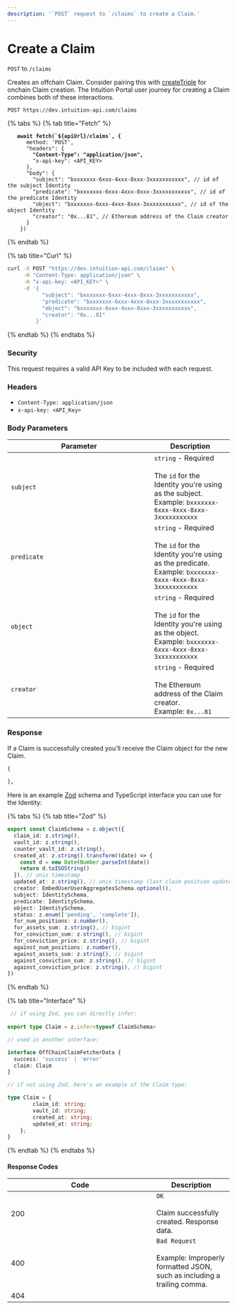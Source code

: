 ```yaml
---
description: '`POST` request to `/claims` to create a Claim.'
---
```


# Create a Claim

`POST` to `/claims`

Creates an offchain Claim. Consider pairing this with [createTriple](../../contract-interactions/createtriple.md) for onchain Claim creation. The Intuition Portal user journey for creating a Claim combines both of these interactions.

```bash
POST https://dev.intuition-api.com/claims
```

{% tabs %}
{% tab title="Fetch" %}
<pre class="language-typescript"><code class="lang-typescript"><strong>   await fetch(`${apiUrl}/claims`, {
</strong>      method: 'POST',
      "headers": {
<strong>        "Content-Type": "application/json",
</strong>        "x-api-key": &#x3C;API_KEY>
      },
      "body": {
        "subject": "bxxxxxxx-6xxx-4xxx-8xxx-3xxxxxxxxxxx", // id of the subject Identity
        "predicate": "bxxxxxxx-6xxx-4xxx-8xxx-3xxxxxxxxxxx", // id of the predicate Identity
        "object": "bxxxxxxx-6xxx-4xxx-8xxx-3xxxxxxxxxxx", // id of the object Identity
        "creator": "0x...81", // Ethereum address of the Claim creator
      }
    })
</code></pre>
{% endtab %}

{% tab title="Curl" %}
```bash
curl -X POST "https://dev.intuition-api.com/claims" \
     -H "Content-Type: application/json" \
     -H "x-api-key: <API_KEY>" \
     -d '{
           "subject": "bxxxxxxx-6xxx-4xxx-8xxx-3xxxxxxxxxxx",
           "predicate": "bxxxxxxx-6xxx-4xxx-8xxx-3xxxxxxxxxxx",
           "object": "bxxxxxxx-6xxx-4xxx-8xxx-3xxxxxxxxxxx",
           "creator": "0x...81"
         }'
```
{% endtab %}
{% endtabs %}

### Security

This request requires a valid API Key to be included with each request.

### Headers

* `Content-Type: application/json`
* `x-api-key: <API_Key>`

### Body Parameters

<table><thead><tr><th width="309">Parameter</th><th>Description</th></tr></thead><tbody><tr><td><code>subject</code></td><td><code>string</code> - Required<br><br>The <code>id</code> for the Identity you're using as the subject.<br>Example: <code>bxxxxxxx-6xxx-4xxx-8xxx-3xxxxxxxxxxx</code></td></tr><tr><td><code>predicate</code></td><td><code>string</code> - Required<br><br>The <code>id</code> for the Identity you're using as the predicate.<br>Example: <code>bxxxxxxx-6xxx-4xxx-8xxx-3xxxxxxxxxxx</code></td></tr><tr><td><code>object</code></td><td><code>string</code> - Required<br><br>The <code>id</code> for the Identity you're using as the object.<br>Example: <code>bxxxxxxx-6xxx-4xxx-8xxx-3xxxxxxxxxxx</code></td></tr><tr><td><code>creator</code></td><td><code>string</code> - Required<br><br>The Ethereum address of the Claim creator.<br>Example: <code>0x...81</code></td></tr></tbody></table>

### Response

If a Claim is successfully created you'll receive the Claim object for the new Claim.

```json
{
 
},
```

Here is an example [Zod](https://zod.dev/) schema and TypeScript interface you can use for the Identity:

{% tabs %}
{% tab title="Zod" %}
```typescript
export const ClaimSchema = z.object({
  claim_id: z.string(),
  vault_id: z.string(),
  counter_vault_id: z.string(),
  created_at: z.string().transform((date) => {
    const d = new Date(Number.parseInt(date))
    return d.toISOString()
  }), // unix timestamp
  updated_at: z.string(), // unix timestamp (last claim position update)
  creator: EmbedUserUserAggregatesSchema.optional(),
  subject: IdentitySchema,
  predicate: IdentitySchema,
  object: IdentitySchema,
  status: z.enum(['pending', 'complete']),
  for_num_positions: z.number(),
  for_assets_sum: z.string(), // bigint
  for_conviction_sum: z.string(), // bigint
  for_conviction_price: z.string(), // bigint
  against_num_positions: z.number(),
  against_assets_sum: z.string(), // bigint
  against_conviction_sum: z.string(), // bigint
  against_conviction_price: z.string(), // bigint
})
```
{% endtab %}

{% tab title="Interface" %}
```typescript
 // if using Zod, you can directly infer:
 
export type Claim = z.infer<typeof ClaimSchema>

// used in another interface:

interface OffChainClaimFetcherData {
  success: 'success' | 'error'
  claim: Claim
}

// if not using Zod, here's an example of the Claim type:

type Claim = {
        claim_id: string;
        vault_id: string;
        created_at: string;
        updated_at: string;
    };
}

```
{% endtab %}
{% endtabs %}

#### Response Codes

<table><thead><tr><th width="314">Code</th><th>Description</th></tr></thead><tbody><tr><td>200</td><td><code>OK</code><br><br>Claim successfully created. Response data.</td></tr><tr><td>400</td><td><code>Bad Request</code><br><br>Example: Improperly formatted JSON, such as including a trailing comma.</td></tr><tr><td>404</td><td></td></tr></tbody></table>
